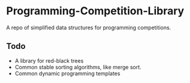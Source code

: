 # Programming-Competition-Library

A repo of simplified data structures for programming competitions.

## Todo

- A library for red-black trees
- Common stable sorting algorithms, like merge sort.
- Common dynamic programming templates
